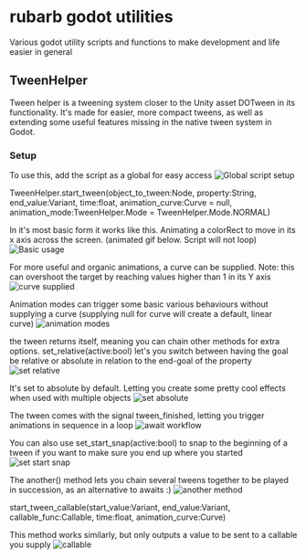 # rubarb godot utilities
Various godot utility scripts and functions to make development and life easier in general

## TweenHelper
Tween helper is a tweening system closer to the Unity asset DOTween in its functionality. It's made for easier, more compact tweens, as well as extending some useful features missing in the native tween system in Godot.

### Setup

To use this, add the script as a global for easy access
![Global script setup](https://i.postimg.cc/HjDyD4bm/global-setup.png)

TweenHelper.start_tween(object_to_tween:Node, property:String, end_value:Variant, time:float, animation_curve:Curve = null, animation_mode:TweenHelper.Mode = TweenHelper.Mode.NORMAL)

In it's most basic form it works like this. Animating a colorRect to move in its x axis across the screen.
(animated gif below. Script will not loop)
![Basic usage](https://i.postimg.cc/fbnDcqDk/tween-Helper-basic.gif)

For more useful and organic animations, a curve can be supplied. Note: this can overshoot the target by reaching values higher than 1 in its Y axis
![curve supplied](https://i.postimg.cc/QVGTGkcK/tween-Helper-curve.gif)

Animation modes can trigger some basic various behaviours without supplying a curve (supplying null for curve will create a default, linear curve)
![animation modes](https://i.postimg.cc/7PCt4HSK/tween-Helper-single-Line-01.gif)

the tween returns itself, meaning you can chain other methods for extra options.
set_relative(active:bool) let's you switch between having the goal be relative or absolute in relation to the end-goal of the property
![set relative](https://i.postimg.cc/Bt9K9c2x/tween-Helper-relative.gif)

It's set to absolute by default. Letting you create some pretty cool effects when used with multiple objects
![set absolute](https://i.postimg.cc/bYGVPy13/tween-Helper-loop-Absolute.gif)

The tween comes with the signal tween_finished, letting you trigger animations in sequence in a loop
![await workflow](https://i.postimg.cc/QMGKFqzB/tween-Helper-await.gif)

You can also use set_start_snap(active:bool) to snap to the beginning of a tween if you want to make sure you end up where you started
![set start snap](https://i.postimg.cc/pV9cvWK1/tween-Helper-start-snap.gif)

The another() method lets you chain several tweens together to be played in succession, as an alternative to awaits :)
![another method](https://i.postimg.cc/5jdCdq8z/Tweenhelper-another-Tween.gif)

start_tween_callable(start_value:Variant, end_value:Variant, callable_func:Callable, time:float, animation_curve:Curve)

This method works similarly, but only outputs a value to be sent to a callable you supply
![callable](https://i.postimg.cc/K4SMSrtj/tween-Helper-callable.gif)
